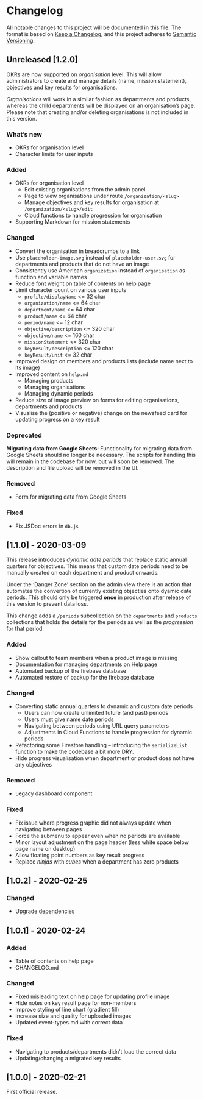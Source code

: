 # Changelog

All notable changes to this project will be documented in this file. The format is based on [Keep a Changelog](https://keepachangelog.com/en/1.0.0/), and this project adheres to [Semantic Versioning](https://semver.org/spec/v2.0.0.html).

## Unreleased [1.2.0]

OKRs are now supported on _organisation_ level. This will allow administrators to create and manage details (name, mission statement), objectives and key results for organisations.

_Organisations_ will work in a similar fashion as departments and products, whereas the child departments will be displayed on an organisation’s page. Please note that creating and/or deleting organisations is not included in this version.

### What’s new

- OKRs for organisation level
- Character limits for user inputs

### Added

- OKRs for organisation level
  - Edit existing organisations from the admin panel
  - Page to view organisations under route `/organization/<slug>`
  - Manage objectives and key results for organisation at `/organization/<slug>/edit`
  - Cloud functions to handle progression for organisation
- Supporting Markdown for mission statements

### Changed

- Convert the organisation in breadcrumbs to a link
- Use `placeholder-image.svg` instead of `placeholder-user.svg` for departments and products that do not have an image
- Consistently use American `organization` instead of `organisation` as function and variable names
- Reduce font weight on table of contents on help page
- Limit character count on various user inputs
  - `profile/displayName` <= 32 char
  - `organization/name` <= 64 char
  - `department/name` <= 64 char
  - `product/name` <= 64 char
  - `period/name` <= 12 char
  - `objective/description` <= 320 char
  - `objective/name` <= 160 char
  - `missionStatement` <= 320 char
  - `keyResult/description` <= 120 char
  - `keyResult/unit` <= 32 char
- Improved design on members and products lists (include name next to its image)
- Improved content on `help.md`
  - Managing products
  - Managing organisations
  - Managing dynamic periods
- Reduce size of image preview on forms for editing organisations, departments and products
- Visualise the (positive or negative) change on the newsfeed card for updating progress on a key result

### Deprecated

**Migrating data from Google Sheets:** Functionality for migrating data from Google Sheets should no longer be necessary. The scripts for handling this will remain in the codebase for now, but will soon be removed. The description and file upload will be removed in the UI.

### Removed

- Form for migrating data from Google Sheets

### Fixed

- Fix JSDoc errors in `db.js`

## [1.1.0] - 2020-03-09

This release introduces _dynamic date periods_ that replace static annual quarters for objectives. This means that custom date periods need to be manually created on each department and product onwards.

Under the ‘Danger Zone’ section on the admin view there is an action that automates the convertion of currently existing objecties onto dyamic date periods. This should only be triggered **once** in production after release of this version to prevent data loss.

This change adds a `/periods` subcollection on the `departments` and `products` collections that holds the details for the periods as well as the _progression_ for that period.

### Added

- Show callout to team members when a product image is missing
- Documentation for managing departments on Help page
- Automated backup of the firebase database
- Automated restore of backup for the firebase database

### Changed

- Converting static annual quarters to dynamic and custom date periods
  - Users can now create unlimited future (and past) periods
  - Users must give name date periods
  - Navigating between periods using URL query parameters
  - Adjustments in Cloud Functions to handle progression for dynamic periods
- Refactoring some Firestore handling – introducing the `serializeList` function to make the codebase a bit more DRY.
- Hide progress visualisation when department or product does not have any objectives

### Removed

- Legacy dashboard component

### Fixed

- Fix issue where progress graphic did not always update when navigating between pages
- Force the submenu to appear even when no periods are available
- Minor layout adjustment on the page header (less white space below page name on desktop)
- Allow floating point numbers as key result progress
- Replace _ninjas_ with _cubes_ when a department has zero products

## [1.0.2] - 2020-02-25

### Changed

- Upgrade dependencies

## [1.0.1] - 2020-02-24

### Added

- Table of contents on help page
- CHANGELOG.md

### Changed

- Fixed misleading text on help page for updating profile image
- Hide notes on key result page for non-members
- Improve styling of line chart (gradient fill)
- Increase size and quality for uploaded images
- Updated event-types.md with correct data

### Fixed

- Navigating to products/departments didn’t load the correct data
- Updating/changing a migrated key results

## [1.0.0] - 2020-02-21

First official release.
